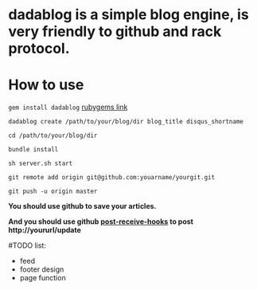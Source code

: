 # dadablog is a simple blog engine, is very friendly to github and rack protocol.

# How to use

`gem install dadablog`   [rubygems link](https://rubygems.org/gems/dadablog)

`dadablog create /path/to/your/blog/dir blog_title disqus_shortname`

`cd /path/to/your/blog/dir`

`bundle install`

`sh server.sh start` 

`git remote add origin git@github.com:youarname/yourgit.git`

`git push -u origin master`

**You should use github to save your articles.**

**And you should use github [post-receive-hooks](http://help.github.com/post-receive-hooks/) to post http://yoururl/update**

#TODO list:

* feed
* footer design
* page function
